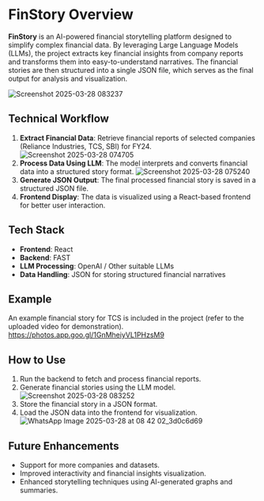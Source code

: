 # FinStory Overview

**FinStory** is an AI-powered financial storytelling platform designed to simplify complex financial data. By leveraging Large Language Models (LLMs), the project extracts key financial insights from company reports and transforms them into easy-to-understand narratives. The financial stories are then structured into a single JSON file, which serves as the final output for analysis and visualization.

![Screenshot 2025-03-28 083237](https://github.com/user-attachments/assets/df2b9a71-7f17-4a3d-9afb-ab413e28d30b)

## Technical Workflow

1. **Extract Financial Data**: Retrieve financial reports of selected companies (Reliance Industries, TCS, SBI) for FY24.
![Screenshot 2025-03-28 074705](https://github.com/user-attachments/assets/f53bda2d-a8ce-46ae-bbfc-3b2d33a9a950)
2. **Process Data Using LLM**: The model interprets and converts financial data into a structured story format.
![Screenshot 2025-03-28 075240](https://github.com/user-attachments/assets/0afe1cdf-deee-470f-a29a-1d65d120daf3)
3. **Generate JSON Output**: The final processed financial story is saved in a structured JSON file.
4. **Frontend Display**: The data is visualized using a React-based frontend for better user interaction.
   

## Tech Stack

- **Frontend**: React  
- **Backend**: FAST  
- **LLM Processing**: OpenAI / Other suitable LLMs  
- **Data Handling**: JSON for storing structured financial narratives

## Example

An example financial story for TCS is included in the project (refer to the uploaded video for demonstration).
https://photos.app.goo.gl/1GnMheiyVL1PHzsM9
## How to Use

1. Run the backend to fetch and process financial reports.
2. Generate financial stories using the LLM model.
![Screenshot 2025-03-28 083252](https://github.com/user-attachments/assets/44481414-2cd7-47a4-aeaf-5c7c1936b27d)
3. Store the financial story in a JSON format.
4. Load the JSON data into the frontend for visualization.
![WhatsApp Image 2025-03-28 at 08 42 02_3d0c6d69](https://github.com/user-attachments/assets/eb38cb9c-3881-47ad-9954-8d4a719a9249)

## Future Enhancements

- Support for more companies and datasets.
- Improved interactivity and financial insights visualization.
- Enhanced storytelling techniques using AI-generated graphs and summaries.

